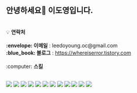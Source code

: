 ## 안녕하세요:wave: 이도영입니다. 

<br />
💡 <b>연락처</b>
<br />
<br />
<b>:envelope: 이메일</b> : <a>leedoyoung.oc@gmail.com</a>
<br />
<b>:blue_book: 블로그</b> : <a href="https://whereiserror.tistory.com"  target="_blank" >https://whereiserror.tistory.com</a>

<br />




<br/>
 :computer: <b>스킬</b>
<br/>
<br/>
<p>
<img src="https://img.shields.io/badge/HTML-E34F26?style=for-the-badge&logo=HTML5&logoColor=white"> <img src="https://img.shields.io/badge/CSS-1572B6?style=for-the-badge&logo=CSS3&logoColor=white">
<img src="https://img.shields.io/badge/STYLED--COMPONENTS-DB7093?style=for-the-badge&logo=styledcomponents&logoColor=white">
<img src="https://img.shields.io/badge/JAVASCRIPT-F7DF1E?style=for-the-badge&logo=JavaScript&logoColor=white">
<img src="https://img.shields.io/badge/REACT-61DAFB?style=for-the-badge&logo=react&logoColor=white">
<img src="https://img.shields.io/badge/REACTQUERY-FF4154?style=for-the-badge&logo=reactquery&logoColor=white">
<img src="https://img.shields.io/badge/REDUX-764ABC?style=for-the-badge&logo=redux&logoColor=white">
<img src="https://img.shields.io/badge/NEXT.JS-000000?style=for-the-badge&logo=Next.js&logoColor=white">
<img src="https://img.shields.io/badge/TYPE--SCRIPT-3178C6?style=for-the-badge&logo=typescript&logoColor=white">
  
<img src="https://img.shields.io/badge/github-181717?style=for-the-badge&logo=github&logoColor=white">
<img src="https://img.shields.io/badge/VERCEL-000000?style=for-the-badge&logo=vercel&logoColor=white">
<img src="https://img.shields.io/badge/aws-232F3E?style=for-the-badge&logo=amazonaws&logoColor=white">
</p>



<!--
**doyoung1002/doyoung1002** is a ✨ _special_ ✨ repository because its `README.md` (this file) appears on your GitHub profile.

Here are some ideas to get you started:

- 🔭 I’m currently working on ...
- 🌱 I’m currently learning ...
- 👯 I’m looking to collaborate on ...
- 🤔 I’m looking for help with ...
- 💬 Ask me about ...
- 📫 How to reach me: ...
- 😄 Pronouns: ...
- ⚡ Fun fact: ...
-->
